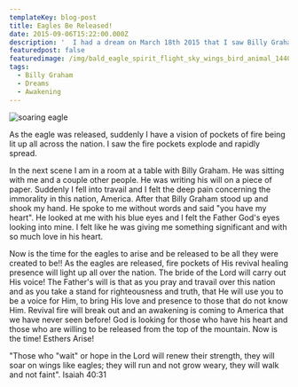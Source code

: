 ```yaml
---
templateKey: blog-post
title: Eagles Be Released!
date: 2015-09-06T15:22:00.000Z
description: '  I had a dream on March 18th 2015 that I saw Billy Graham standing on top of a mountain and he released an eagle.'
featuredpost: false
featuredimage: /img/bald_eagle_spirit_flight_sky_wings_bird_animal_1440x900.jpg
tags:
  - Billy Graham
  - Dreams
  - Awakening
---
```

![soaring eagle](/img/bald_eagle_spirit_flight_sky_wings_bird_animal_1440x900.jpg)

 As the eagle was released, suddenly I have a vision of pockets of fire being lit up all across the nation. I saw the fire pockets explode and rapidly spread.

In the next scene I am in a room at a table with Billy Graham.  He was sitting with me and a couple other people.  He was writing his will on a piece of paper. Suddenly I fell into travail and I felt the deep pain concerning the immorality in this nation, America. After that Billy Graham stood up and shook my hand.  He spoke to me without words and said "you have my heart".  He looked at me with his blue eyes and I felt the Father God's eyes looking into mine.  I felt like he was giving me something significant and with so much love in his heart.

Now is the time for the eagles to arise and be released to be all they were created to be!! As the eagles are released, fire pockets of His revival healing presence will light up all over the nation.  The bride of the Lord will carry out His voice!  The Father's will is that as you pray and travail over this nation and as you take a stand for righteousness and truth, that He will use you to be a voice for Him, to bring His love and presence to those that do not know Him. Revival fire will break out and an awakening is coming to America that we have never seen before! God is looking for those who have his heart and those who are willing to be released from the top of the mountain.  Now is the time! Esthers Arise!

"Those who "wait" or hope in the Lord will renew their strength, they will soar on wings like eagles; they will run and not grow weary, they will walk and not faint". Isaiah 40:31
